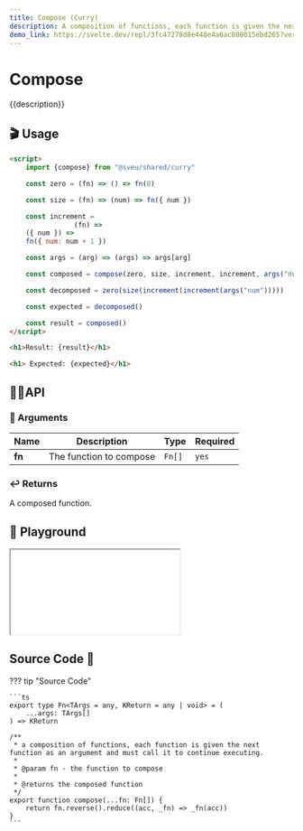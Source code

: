 ```yaml
---
title: Compose (Curry)
description: A composition of functions, each function is given the next function as an argument and must call it to continue executing.
demo_link: https://svelte.dev/repl/3fc47278d8e448e4a6ac808015ebd265?version=3.55.1
---
```


# Compose

{{description}}

## 🎬 Usage

```html
<script>
    import {compose} from "@sveu/shared/curry"

    const zero = (fn) => () => fn(0)

    const size = (fn) => (num) => fn({ num })

    const increment =
                (fn) =>
    ({ num }) =>
    fn({ num: num + 1 })

    const args = (arg) => (args) => args[arg]

    const composed = compose(zero, size, increment, increment, args("num"))

    const decomposed = zero(size(increment(increment(args("num")))))

    const expected = decomposed()

    const result = composed()
</script>

<h1>Result: {result}</h1>

<h1> Expected: {expected}</h1>
```

## 👩‍💻API

### 👻 Arguments

| Name                | Description                                  | Type                  | Required |
| ------------------- | -------------------------------------------- | --------------------- | -------- |
| **fn**             | The function to compose                       | `Fn[]`                | `yes`    |

### ↩️ Returns

A composed function.

## 🧪 Playground

<iframe class="h-120 w-full" src="{{demo_link}}"></iframe>

## Source Code 👀

??? tip "Source Code"

    ```ts
    export type Fn<TArgs = any, KReturn = any | void> = (
        ...args: TArgs[]
    ) => KReturn

    /**
     * a composition of functions, each function is given the next function as an argument and must call it to continue executing.
     *
     * @param fn - the function to compose
     *
     * @returns the composed function
     */
    export function compose(...fn: Fn[]) {
        return fn.reverse().reduce((acc, _fn) => _fn(acc))
    }
    ```

